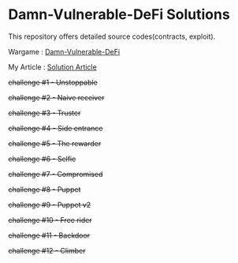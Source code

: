 # Damn-Vulnerable-DeFi Solutions

This repository offers detailed source codes(contracts, exploit).

Wargame : [Damn-Vulnerable-DeFi](https://www.damnvulnerabledefi.xyz/)

My Article : [Solution Article](https://inhack.github.io/posts/solution-damn-vulnerable-defi/)

~~challenge #1 - Unstoppable~~

~~challenge #2 - Naive receiver~~

~~challenge #3 - Truster~~

~~challenge #4 - Side entrance~~

~~challenge #5 - The rewarder~~

~~challenge #6 - Selfie~~

~~challenge #7 - Compromised~~

~~challenge #8 - Puppet~~

~~challenge #9 - Puppet v2~~

~~challenge #10 - Free rider~~

~~challenge #11 - Backdoor~~

~~challenge #12 - Climber~~
